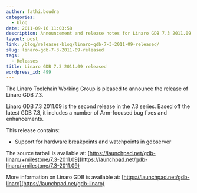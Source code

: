 ```yaml
---
author: fathi.boudra
categories:
  - blog
date: 2011-09-16 11:03:58
description: Announcement and release notes for Linaro GDB 7.3 2011.09
layout: post
link: /blog/releases-blog/linaro-gdb-7-3-2011-09-released/
slug: linaro-gdb-7-3-2011-09-released
tags:
  - Releases
title: Linaro GDB 7.3 2011.09 released
wordpress_id: 499
---
```


The Linaro Toolchain Working Group is pleased to announce the release of Linaro GDB 7.3.

Linaro GDB 7.3 2011.09 is the second release in the 7.3 series. Based off the latest GDB 7.3, it includes a number of Arm-focused bug fixes and enhancements.

This release contains:

- Support for hardware breakpoints and watchpoints in gdbserver

The source tarball is available at:
[https://launchpad.net/gdb-linaro/+milestone/7.3-2011.09](https://launchpad.net/gdb-linaro/+milestone/7.3-2011.09)

More information on Linaro GDB is available at:
[https://launchpad.net/gdb-linaro](https://launchpad.net/gdb-linaro)

